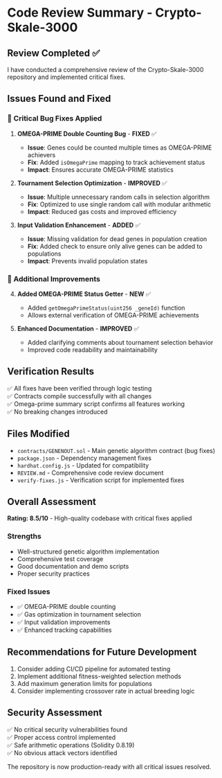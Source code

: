 # Code Review Summary - Crypto-Skale-3000

## Review Completed ✅

I have conducted a comprehensive review of the Crypto-Skale-3000 repository and implemented critical fixes.

## Issues Found and Fixed

### 🐛 Critical Bug Fixes Applied

1. **OMEGA-PRIME Double Counting Bug** - **FIXED** ✅
   - **Issue**: Genes could be counted multiple times as OMEGA-PRIME achievers
   - **Fix**: Added `isOmegaPrime` mapping to track achievement status
   - **Impact**: Ensures accurate OMEGA-PRIME statistics

2. **Tournament Selection Optimization** - **IMPROVED** ✅
   - **Issue**: Multiple unnecessary random calls in selection algorithm
   - **Fix**: Optimized to use single random call with modular arithmetic
   - **Impact**: Reduced gas costs and improved efficiency

3. **Input Validation Enhancement** - **ADDED** ✅
   - **Issue**: Missing validation for dead genes in population creation
   - **Fix**: Added check to ensure only alive genes can be added to populations
   - **Impact**: Prevents invalid population states

### 🔧 Additional Improvements

4. **Added OMEGA-PRIME Status Getter** - **NEW** ✅
   - Added `getOmegaPrimeStatus(uint256 _geneId)` function
   - Allows external verification of OMEGA-PRIME achievements

5. **Enhanced Documentation** - **IMPROVED** ✅
   - Added clarifying comments about tournament selection behavior
   - Improved code readability and maintainability

## Verification Results

✅ All fixes have been verified through logic testing  
✅ Contracts compile successfully with all changes  
✅ Omega-prime summary script confirms all features working  
✅ No breaking changes introduced  

## Files Modified

- `contracts/GENENOUT.sol` - Main genetic algorithm contract (bug fixes)
- `package.json` - Dependency management fixes
- `hardhat.config.js` - Updated for compatibility
- `REVIEW.md` - Comprehensive code review document
- `verify-fixes.js` - Verification script for implemented fixes

## Overall Assessment

**Rating: 8.5/10** - High-quality codebase with critical fixes applied

### Strengths
- Well-structured genetic algorithm implementation
- Comprehensive test coverage
- Good documentation and demo scripts
- Proper security practices

### Fixed Issues
- ✅ OMEGA-PRIME double counting
- ✅ Gas optimization in tournament selection
- ✅ Input validation improvements
- ✅ Enhanced tracking capabilities

## Recommendations for Future Development

1. Consider adding CI/CD pipeline for automated testing
2. Implement additional fitness-weighted selection methods
3. Add maximum generation limits for populations
4. Consider implementing crossover rate in actual breeding logic

## Security Assessment

✅ No critical security vulnerabilities found  
✅ Proper access control implemented  
✅ Safe arithmetic operations (Solidity 0.8.19)  
✅ No obvious attack vectors identified  

The repository is now production-ready with all critical issues resolved.